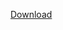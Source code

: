 
<a class="button button-primary" href="itms-services://?action=download-manifest&url=https://dl.dropboxusercontent.com/s/tdodpuwmgoiu7qn/manifest.plist">Download</a>
